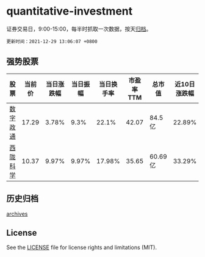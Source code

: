 # quantitative-investment

证券交易日，9:00-15:00，每半时抓取一次数据，按天[归档](archives)。

`更新时间：2021-12-29 13:06:07 +0800`

## 强势股票

|股票|当前价|当日涨跌幅|当日振幅|当日换手率|市盈率TTM|总市值|近10日涨跌幅|
|----|----|----|----|----|----|----|----|
|[数字政通](https://xueqiu.com/S/SZ300075)|17.29|3.78%|9.3%|22.1%|42.07|84.5亿|22.89%|
|[西陇科学](https://xueqiu.com/S/SZ002584)|10.37|9.97%|9.97%|17.98%|35.65|60.69亿|33.29%|

## 历史归档

[archives](archives)

## License

See the [LICENSE](LICENSE) file for license rights and limitations (MIT).